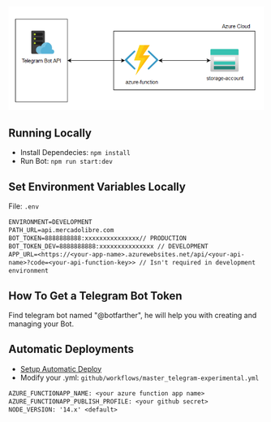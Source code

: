 <p align="center">
  <img src="https://raw.githubusercontent.com/silverbryan/mercadolibre-bot/master/statics/telegram-bot-architecture-1.png" />
</p>

## Running Locally

-   Install Dependecies: `npm install`
-   Run Bot: `npm run start:dev`

## Set Environment Variables Locally

File: `.env`

```
ENVIRONMENT=DEVELOPMENT
PATH_URL=api.mercadolibre.com
BOT_TOKEN=8888888888:xxxxxxxxxxxxxxx// PRODUCTION
BOT_TOKEN_DEV=8888888888:xxxxxxxxxxxxxxx // DEVELOPMENT
APP_URL=<https://<your-app-name>.azurewebsites.net/api/<your-api-name>?code=<your-api-function-key>> // Isn't required in development environment 
```

## How To Get a Telegram Bot Token

Find telegram bot named "@botfarther", he will help you with creating and managing your Bot.

## Automatic Deployments

- [Setup Automatic Deploy](https://docs.microsoft.com/en-us/azure/azure-functions/functions-how-to-github-actions?tabs=dotnet)
- Modify your .yml: `github/workflows/master_telegram-experimental.yml`

```
AZURE_FUNCTIONAPP_NAME: <your azure function app name>
AZURE_FUNCTIONAPP_PUBLISH_PROFILE: <your github secret>
NODE_VERSION: '14.x' <default>
```